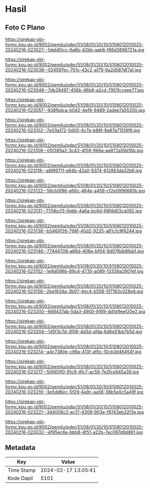 # Hasil

## Foto C Plano

https://sirekap-obj-formc.kpu.go.id/9002/pemilu/pdpr/51/08/01/20/10/5108012010025-20240216-023027--1deb60cc-6a6b-42bb-aab6-f86d3896721a.jpg

https://sirekap-obj-formc.kpu.go.id/9002/pemilu/pdpr/51/08/01/20/10/5108012010025-20240216-023038--024597ec-701c-43c2-a179-6a2d587df7af.jpg

https://sirekap-obj-formc.kpu.go.id/9002/pemilu/pdpr/51/08/01/20/10/5108012010025-20240216-023048--7db28497-456b-46b8-a2cd-7951fcceee77.jpg

https://sirekap-obj-formc.kpu.go.id/9002/pemilu/pdpr/51/08/01/20/10/5108012010025-20240216-023057--938fbdca-b042-4ef8-9489-2adee7a55200.jpg

https://sirekap-obj-formc.kpu.go.id/9002/pemilu/pdpr/51/08/01/20/10/5108012010025-20240216-023102--7e03a172-0d00-4c7a-b88f-8a87a71519f9.jpg

https://sirekap-obj-formc.kpu.go.id/9002/pemilu/pdpr/51/08/01/20/10/5108012010025-20240216-023108--05f385a2-3c43-4f58-966a-aa972a59d16b.jpg

https://sirekap-obj-formc.kpu.go.id/9002/pemilu/pdpr/51/08/01/20/10/5108012010025-20240216-023118--a68f6711-e84b-42a0-8374-612863da32b6.jpg

https://sirekap-obj-formc.kpu.go.id/9002/pemilu/pdpr/51/08/01/20/10/5108012010025-20240216-023122--56cb0f86-e66c-464e-a459-cf2e0996680b.jpg

https://sirekap-obj-formc.kpu.go.id/9002/pemilu/pdpr/51/08/01/20/10/5108012010025-20240216-023131--717dbcf3-0ebb-4a6a-bc6d-68f4d03ca092.jpg

https://sirekap-obj-formc.kpu.go.id/9002/pemilu/pdpr/51/08/01/20/10/5108012010025-20240216-023138--b5460f26-798f-40d2-9235-a61c1c9f6244.jpg

https://sirekap-obj-formc.kpu.go.id/9002/pemilu/pdpr/51/08/01/20/10/5108012010025-20240216-023146--77444708-a66d-406e-bf04-9d078db8feb1.jpg

https://sirekap-obj-formc.kpu.go.id/9002/pemilu/pdpr/51/08/01/20/10/5108012010025-20240216-023152--1e9d096b-89c4-4735-a089-13339a2907ef.jpg

https://sirekap-obj-formc.kpu.go.id/9002/pemilu/pdpr/51/08/01/20/10/5108012010025-20240216-023158--2be1634a-3b07-4ec4-b558-5f7183c028e8.jpg

https://sirekap-obj-formc.kpu.go.id/9002/pemilu/pdpr/51/08/01/20/10/5108012010025-20240216-023200--668437ab-5da3-4900-9169-dd1d9eef20e2.jpg

https://sirekap-obj-formc.kpu.go.id/9002/pemilu/pdpr/51/08/01/20/10/5108012010025-20240216-023204--1d5f3c7d-3f06-4d3d-afda-6d6e51bb7b5d.jpg

https://sirekap-obj-formc.kpu.go.id/9002/pemilu/pdpr/51/08/01/20/10/5108012010025-20240216-023214--a4c7380e-c99a-413f-af6c-10cb3d46454f.jpg

https://sirekap-obj-formc.kpu.go.id/9002/pemilu/pdpr/51/08/01/20/10/5108012010025-20240216-023217--50f451f0-91c9-4fc7-ac59-7e2fce645a39.jpg

https://sirekap-obj-formc.kpu.go.id/9002/pemilu/pdpr/51/08/01/20/10/5108012010025-20240216-023219--3e5dd6ec-5f29-4a9c-aa56-38b5e0c5a49f.jpg

https://sirekap-obj-formc.kpu.go.id/9002/pemilu/pdpr/51/08/01/20/10/5108012010025-20240216-023221--344008c2-ec17-4309-903e-f9743eb32f3e.jpg

https://sirekap-obj-formc.kpu.go.id/9002/pemilu/pdpr/51/08/01/20/10/5108012010025-20240216-023032--4f95ec8a-bbb8-4f51-a22b-7ec097d9d891.jpg


## Metadata

| Key        | Value               |
| ---------- | ------------------- |
| Time Stamp | 2024-02-17 13:05:41 |
| Kode Dapil | 5101                |



